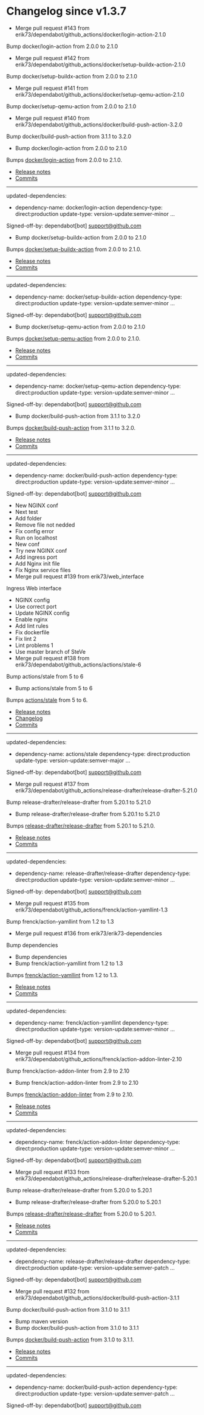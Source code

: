 # Changelog since v1.3.7
- Merge pull request #143 from erik73/dependabot/github_actions/docker/login-action-2.1.0

Bump docker/login-action from 2.0.0 to 2.1.0 
- Merge pull request #142 from erik73/dependabot/github_actions/docker/setup-buildx-action-2.1.0

Bump docker/setup-buildx-action from 2.0.0 to 2.1.0 
- Merge pull request #141 from erik73/dependabot/github_actions/docker/setup-qemu-action-2.1.0

Bump docker/setup-qemu-action from 2.0.0 to 2.1.0 
- Merge pull request #140 from erik73/dependabot/github_actions/docker/build-push-action-3.2.0

Bump docker/build-push-action from 3.1.1 to 3.2.0 
- Bump docker/login-action from 2.0.0 to 2.1.0

Bumps [docker/login-action](https://github.com/docker/login-action) from 2.0.0 to 2.1.0.
- [Release notes](https://github.com/docker/login-action/releases)
- [Commits](https://github.com/docker/login-action/compare/v2.0.0...v2.1.0)

---
updated-dependencies:
- dependency-name: docker/login-action
  dependency-type: direct:production
  update-type: version-update:semver-minor
...

Signed-off-by: dependabot[bot] <support@github.com> 
- Bump docker/setup-buildx-action from 2.0.0 to 2.1.0

Bumps [docker/setup-buildx-action](https://github.com/docker/setup-buildx-action) from 2.0.0 to 2.1.0.
- [Release notes](https://github.com/docker/setup-buildx-action/releases)
- [Commits](https://github.com/docker/setup-buildx-action/compare/v2.0.0...v2.1.0)

---
updated-dependencies:
- dependency-name: docker/setup-buildx-action
  dependency-type: direct:production
  update-type: version-update:semver-minor
...

Signed-off-by: dependabot[bot] <support@github.com> 
- Bump docker/setup-qemu-action from 2.0.0 to 2.1.0

Bumps [docker/setup-qemu-action](https://github.com/docker/setup-qemu-action) from 2.0.0 to 2.1.0.
- [Release notes](https://github.com/docker/setup-qemu-action/releases)
- [Commits](https://github.com/docker/setup-qemu-action/compare/v2.0.0...v2.1.0)

---
updated-dependencies:
- dependency-name: docker/setup-qemu-action
  dependency-type: direct:production
  update-type: version-update:semver-minor
...

Signed-off-by: dependabot[bot] <support@github.com> 
- Bump docker/build-push-action from 3.1.1 to 3.2.0

Bumps [docker/build-push-action](https://github.com/docker/build-push-action) from 3.1.1 to 3.2.0.
- [Release notes](https://github.com/docker/build-push-action/releases)
- [Commits](https://github.com/docker/build-push-action/compare/v3.1.1...v3.2.0)

---
updated-dependencies:
- dependency-name: docker/build-push-action
  dependency-type: direct:production
  update-type: version-update:semver-minor
...

Signed-off-by: dependabot[bot] <support@github.com> 
- New NGINX conf 
- Next test 
- Add folder 
- Remove file not nedded 
- Fix config error 
- Run on localhost 
- New conf 
- Try new NGINX conf 
- Add ingress port 
- Add Nginx init file 
- Fix Nginx service files 
- Merge pull request #139 from erik73/web_interface

Ingress Web interface 
- NGINX config 
- Use correct port 
- Update NGINX config 
- Enable nginx 
- Add lint rules 
- Fix dockerfile 
- Fix lint 2 
- Lint problems 1 
- Use master branch of SteVe 
- Merge pull request #138 from erik73/dependabot/github_actions/actions/stale-6

Bump actions/stale from 5 to 6 
- Bump actions/stale from 5 to 6

Bumps [actions/stale](https://github.com/actions/stale) from 5 to 6.
- [Release notes](https://github.com/actions/stale/releases)
- [Changelog](https://github.com/actions/stale/blob/main/CHANGELOG.md)
- [Commits](https://github.com/actions/stale/compare/v5...v6)

---
updated-dependencies:
- dependency-name: actions/stale
  dependency-type: direct:production
  update-type: version-update:semver-major
...

Signed-off-by: dependabot[bot] <support@github.com> 
- Merge pull request #137 from erik73/dependabot/github_actions/release-drafter/release-drafter-5.21.0

Bump release-drafter/release-drafter from 5.20.1 to 5.21.0 
- Bump release-drafter/release-drafter from 5.20.1 to 5.21.0

Bumps [release-drafter/release-drafter](https://github.com/release-drafter/release-drafter) from 5.20.1 to 5.21.0.
- [Release notes](https://github.com/release-drafter/release-drafter/releases)
- [Commits](https://github.com/release-drafter/release-drafter/compare/v5.20.1...v5.21.0)

---
updated-dependencies:
- dependency-name: release-drafter/release-drafter
  dependency-type: direct:production
  update-type: version-update:semver-minor
...

Signed-off-by: dependabot[bot] <support@github.com> 
- Merge pull request #135 from erik73/dependabot/github_actions/frenck/action-yamllint-1.3

Bump frenck/action-yamllint from 1.2 to 1.3 
- Merge pull request #136 from erik73/erik73-dependencies

Bump dependencies 
- Bump dependencies 
- Bump frenck/action-yamllint from 1.2 to 1.3

Bumps [frenck/action-yamllint](https://github.com/frenck/action-yamllint) from 1.2 to 1.3.
- [Release notes](https://github.com/frenck/action-yamllint/releases)
- [Commits](https://github.com/frenck/action-yamllint/compare/v1.2...v1.3)

---
updated-dependencies:
- dependency-name: frenck/action-yamllint
  dependency-type: direct:production
  update-type: version-update:semver-minor
...

Signed-off-by: dependabot[bot] <support@github.com> 
- Merge pull request #134 from erik73/dependabot/github_actions/frenck/action-addon-linter-2.10

Bump frenck/action-addon-linter from 2.9 to 2.10 
- Bump frenck/action-addon-linter from 2.9 to 2.10

Bumps [frenck/action-addon-linter](https://github.com/frenck/action-addon-linter) from 2.9 to 2.10.
- [Release notes](https://github.com/frenck/action-addon-linter/releases)
- [Commits](https://github.com/frenck/action-addon-linter/compare/v2.9...v2.10)

---
updated-dependencies:
- dependency-name: frenck/action-addon-linter
  dependency-type: direct:production
  update-type: version-update:semver-minor
...

Signed-off-by: dependabot[bot] <support@github.com> 
- Merge pull request #133 from erik73/dependabot/github_actions/release-drafter/release-drafter-5.20.1

Bump release-drafter/release-drafter from 5.20.0 to 5.20.1 
- Bump release-drafter/release-drafter from 5.20.0 to 5.20.1

Bumps [release-drafter/release-drafter](https://github.com/release-drafter/release-drafter) from 5.20.0 to 5.20.1.
- [Release notes](https://github.com/release-drafter/release-drafter/releases)
- [Commits](https://github.com/release-drafter/release-drafter/compare/v5.20.0...v5.20.1)

---
updated-dependencies:
- dependency-name: release-drafter/release-drafter
  dependency-type: direct:production
  update-type: version-update:semver-patch
...

Signed-off-by: dependabot[bot] <support@github.com> 
- Merge pull request #132 from erik73/dependabot/github_actions/docker/build-push-action-3.1.1

Bump docker/build-push-action from 3.1.0 to 3.1.1 
- Bump maven version 
- Bump docker/build-push-action from 3.1.0 to 3.1.1

Bumps [docker/build-push-action](https://github.com/docker/build-push-action) from 3.1.0 to 3.1.1.
- [Release notes](https://github.com/docker/build-push-action/releases)
- [Commits](https://github.com/docker/build-push-action/compare/v3.1.0...v3.1.1)

---
updated-dependencies:
- dependency-name: docker/build-push-action
  dependency-type: direct:production
  update-type: version-update:semver-patch
...

Signed-off-by: dependabot[bot] <support@github.com> 
